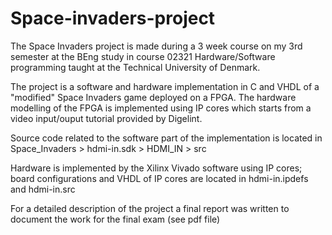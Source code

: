 # Space-invaders-project
The Space Invaders project is made during a 3 week course on my 3rd semester at the BEng study in course 02321 Hardware/Software programming taught at the Technical University of Denmark.

The project is a software and hardware implementation in C and VHDL of a "modified" Space Invaders game deployed on a FPGA. The hardware modelling of the FPGA is implemented using IP cores which starts from a video input/ouput tutorial provided by Digelint.

Source code related to the software part of the implementation is located in Space_Invaders > hdmi-in.sdk > HDMI_IN > src

Hardware is implemented by the Xilinx Vivado software using IP cores; board configurations and VHDL of IP cores are located in hdmi-in.ipdefs and hdmi-in.src 

For a detailed description of the project a final report was written to document the work for the final exam (see pdf file)
